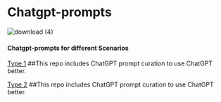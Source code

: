 # Chatgpt-prompts

![download (4)](https://user-images.githubusercontent.com/110838853/226790067-ee246d94-d5ab-4736-83a3-5ccaab274096.png)

#### Chatgpt-prompts for different Scenarios   
[Type 1](https://github.com/f/awesome-chatgpt-prompts)  ##This repo includes ChatGPT prompt curation to use ChatGPT better.

[Type 2](https://github.com/chethanhn29/Data-science-ML-and-DL-Resources/blob/main/Chatgpt%20Prompts/10%20Techniques%20.pdf)  ##This repo includes ChatGPT prompt curation to use ChatGPT better.



